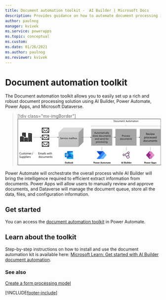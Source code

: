 ```yaml
---
title: Document automation toolkit -  AI Builder | Microsoft Docs
description: Provides guidance on how to automate document processing in AI Builder.
author: paulnog
manager: kvivek
ms.service: powerapps
ms.topic: conceptual
ms.custom: 
ms.date: 01/26/2021
ms.author: paulnog
ms.reviewer: kvivek
---
```


# Document automation toolkit

The Document automation toolkit allows you to easily set up a rich and robust document processing solution using AI Builder, Power Automate, Power Apps, and Microsoft Dataverse.

> [!div class="mx-imgBorder"]
> ![process diagram](media/doc-automation.png "Diagram showing the stages of document automation")


Power Automate will orchestrate the overall process while AI Builder will bring the intelligence required to efficient extract information from documents. Power Apps will allow users to manually review and approve documents, and Dataverse will manage the document queue, store all the data, files, and configuration information.

## Get started

You can access the [document automation toolkit](https://flow.microsoft.com/manage/aibuilder/documentautomation) in Power Automate. 

## Learn about the toolkit

Step-by-step instructions on how to install and use the document automation kit is available here: [Microsoft Learn: Get started with AI Builder document automation](https://docs.microsoft.com/learn/modules/get-started-ai-builder-document-automation/).

### See also

[Create a form processing model](create-form-processing-model.md)


[!INCLUDE[footer-include](includes/footer-banner.md)]